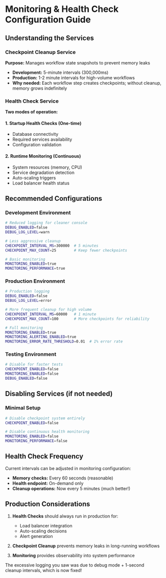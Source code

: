 # Monitoring & Health Check Configuration Guide

## Understanding the Services

### Checkpoint Cleanup Service

**Purpose:** Manages workflow state snapshots to prevent memory leaks

- **Development:** 5-minute intervals (300,000ms)
- **Production:** 1-2 minute intervals for high-volume workflows
- **Why needed:** Each workflow step creates checkpoints; without cleanup, memory grows indefinitely

### Health Check Service

**Two modes of operation:**

#### 1. Startup Health Checks (One-time)

- Database connectivity
- Required services availability
- Configuration validation

#### 2. Runtime Monitoring (Continuous)

- System resources (memory, CPU)
- Service degradation detection
- Auto-scaling triggers
- Load balancer health status

## Recommended Configurations

### Development Environment

```bash
# Reduced logging for cleaner console
DEBUG_ENABLED=false
DEBUG_LOG_LEVEL=warn

# Less aggressive cleanup
CHECKPOINT_INTERVAL_MS=300000  # 5 minutes
CHECKPOINT_MAX_COUNT=25        # Keep fewer checkpoints

# Basic monitoring
MONITORING_ENABLED=true
MONITORING_PERFORMANCE=true
```

### Production Environment

```bash
# Production logging
DEBUG_ENABLED=false
DEBUG_LOG_LEVEL=error

# More frequent cleanup for high volume
CHECKPOINT_INTERVAL_MS=60000   # 1 minute
CHECKPOINT_MAX_COUNT=100       # More checkpoints for reliability

# Full monitoring
MONITORING_ENABLED=true
MONITORING_ALERTING_ENABLED=true
MONITORING_ERROR_RATE_THRESHOLD=0.01  # 1% error rate
```

### Testing Environment

```bash
# Disable for faster tests
CHECKPOINT_ENABLED=false
MONITORING_ENABLED=false
DEBUG_ENABLED=false
```

## Disabling Services (if not needed)

### Minimal Setup

```bash
# Disable checkpoint system entirely
CHECKPOINT_ENABLED=false

# Disable continuous health monitoring
MONITORING_ENABLED=false
MONITORING_PERFORMANCE=false
```

## Health Check Frequency

Current intervals can be adjusted in monitoring configuration:

- **Memory checks:** Every 60 seconds (reasonable)
- **Health endpoint:** On-demand only
- **Cleanup operations:** Now every 5 minutes (much better!)

## Production Considerations

1. **Health Checks** should always run in production for:

   - Load balancer integration
   - Auto-scaling decisions
   - Alert generation

2. **Checkpoint Cleanup** prevents memory leaks in long-running workflows

3. **Monitoring** provides observability into system performance

The excessive logging you saw was due to debug mode + 1-second cleanup intervals, which is now fixed!

